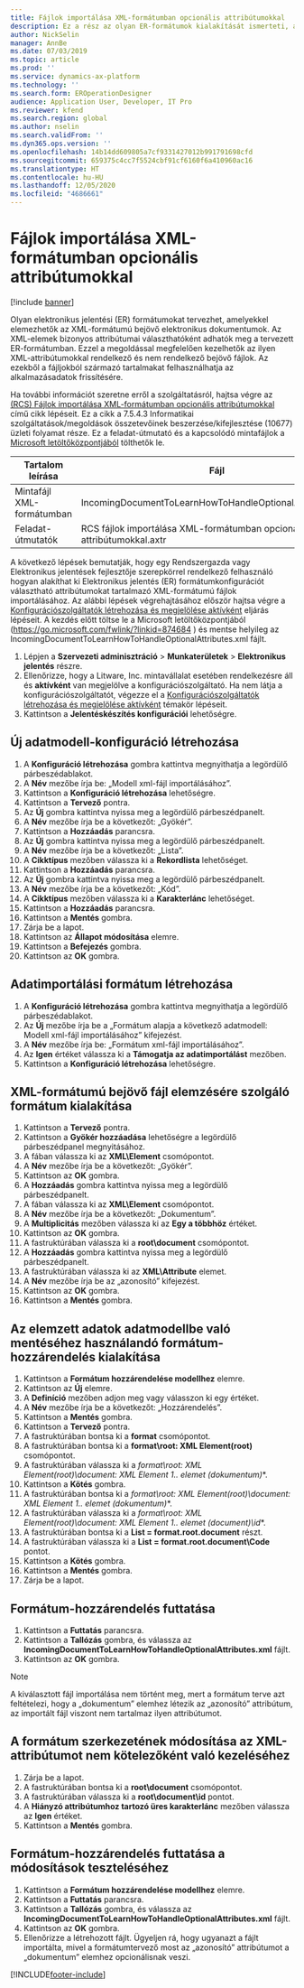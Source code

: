 ```yaml
---
title: Fájlok importálása XML-formátumban opcionális attribútumokkal
description: Ez a rész az olyan ER-formátumok kialakítását ismerteti, amelyek meghatározzák az XML-formátumú beérkező elektronikus dokumentumok elemzésére használt XML-attribútumokat.
author: NickSelin
manager: AnnBe
ms.date: 07/03/2019
ms.topic: article
ms.prod: ''
ms.service: dynamics-ax-platform
ms.technology: ''
ms.search.form: EROperationDesigner
audience: Application User, Developer, IT Pro
ms.reviewer: kfend
ms.search.region: global
ms.author: nselin
ms.search.validFrom: ''
ms.dyn365.ops.version: ''
ms.openlocfilehash: 14b14dd609805a7cf9331427012b991791698cfd
ms.sourcegitcommit: 659375c4cc7f5524cbf91cf6160f6a410960ac16
ms.translationtype: HT
ms.contentlocale: hu-HU
ms.lasthandoff: 12/05/2020
ms.locfileid: "4686661"
---
```

# <a name="import-files-in-xml-format-with-optional-attributes"></a>Fájlok importálása XML-formátumban opcionális attribútumokkal

[!include [banner](../includes/banner.md)]

Olyan elektronikus jelentési (ER) formátumokat tervezhet, amelyekkel elemezhetők az XML-formátumú bejövő elektronikus dokumentumok. Az XML-elemek bizonyos attribútumai választhatóként adhatók meg a tervezett ER-formátumban. Ezzel a megoldással megfelelően kezelhetők az ilyen XML-attribútumokkal rendelkező és nem rendelkező bejövő fájlok. Az ezekből a fájljokból származó tartalmakat felhasználhatja az alkalmazásadatok frissítésére.

Ha további információt szeretne erről a szolgáltatásról, hajtsa végre az [(RCS) Fájlok importálása XML-formátumban opcionális attribútumokkal](tasks/import-files-xml-format-optional-attributes.md) című cikk lépéseit. Ez a cikk a 7.5.4.3 Informatikai szolgáltatások/megoldások összetevőinek beszerzése/kifejlesztése (10677) üzleti folyamat része. Ez a feladat-útmutató és a kapcsolódó mintafájlok a [Microsoft letöltőközpontjából](https://go.microsoft.com/fwlink/?linkid=874684) tölthetők le.


| Tartalom leírása       | Fájl                                                         |
|---------------------------|--------------------------------------------------------------|
| Mintafájl XML-formátumban | IncomingDocumentToLearnHowToHandleOptionalAttributes.xml     |
| Feladat-útmutatók                | RCS fájlok importálása XML-formátumban opcionális attribútumokkal.axtr |


A következő lépések bemutatják, hogy egy Rendszergazda vagy Elektronikus jelentések fejlesztője szerepkörrel rendelkező felhasználó hogyan alakíthat ki Elektronikus jelentés (ER) formátumkonfigurációt választható attribútumokat tartalmazó XML-formátumú fájlok importálásához. Az alábbi lépések végrehajtásához először hajtsa végre a [Konfigurációszolgáltatók létrehozása és megjelölése aktívként](tasks/er-configuration-provider-mark-it-active-2016-11.md) eljárás lépéseit. A kezdés előtt töltse le a Microsoft letöltőközpontjából (https://go.microsoft.com/fwlink/?linkid=874684 ) és mentse helyileg az IncomingDocumentToLearnHowToHandleOptionalAttributes.xml fájlt.

1. Lépjen a **Szervezeti adminisztráció** > **Munkaterületek** > **Elektronikus jelentés** részre.
2. Ellenőrizze, hogy a Litware, Inc. mintavállalat esetében rendelkezésre áll és **aktívként** van megjelölve a konfigurációszolgáltató. Ha nem látja a konfigurációszolgáltatót, végezze el a [Konfigurációszolgáltatók létrehozása és megjelölése aktívként](tasks/er-configuration-provider-mark-it-active-2016-11.md) témakör lépéseit.
3. Kattintson a **Jelentéskészítés konfigurációi** lehetőségre.

## <a name="create-a-new-data-model-configuration"></a>Új adatmodell-konfiguráció létrehozása
1. A **Konfiguráció létrehozása** gombra kattintva megnyithatja a legördülő párbeszédablakot.
2. A **Név** mezőbe írja be: „Modell xml-fájl importálásához”.
3. Kattintson a **Konfiguráció létrehozása** lehetőségre.
4. Kattintson a **Tervező** pontra.
5. Az **Új** gombra kattintva nyissa meg a legördülő párbeszédpanelt.
6. A **Név** mezőbe írja be a következőt: „Gyökér”.
7. Kattintson a **Hozzáadás** parancsra.
8. Az **Új** gombra kattintva nyissa meg a legördülő párbeszédpanelt.
9. A **Név** mezőbe írja be a következőt: „Lista”.
10.    A **Cikktípus** mezőben válassza ki a **Rekordlista** lehetőséget.
11.    Kattintson a **Hozzáadás** parancsra.
12.    Az **Új** gombra kattintva nyissa meg a legördülő párbeszédpanelt.
13.    A **Név** mezőbe írja be a következőt: „Kód”.
14.    A **Cikktípus** mezőben válassza ki a **Karakterlánc** lehetőséget.
15.    Kattintson a **Hozzáadás** parancsra.
16.    Kattintson a **Mentés** gombra.
17.    Zárja be a lapot.
18.    Kattintson az **Állapot módosítása** elemre.
19.    Kattintson a **Befejezés** gombra.
20.    Kattintson az **OK** gombra.

## <a name="create-a-format-for-data-import"></a>Adatimportálási formátum létrehozása
1. A **Konfiguráció létrehozása** gombra kattintva megnyithatja a legördülő párbeszédablakot.
2. Az **Új** mezőbe írja be a „Formátum alapja a következő adatmodell: Modell xml-fájl importálásához” kifejezést.
3. A **Név** mezőbe írja be: „Formátum xml-fájl importálásához”. 
4. Az **Igen** értéket válassza ki a **Támogatja az adatimportálást** mezőben.
5. Kattintson a **Konfiguráció létrehozása** lehetőségre.

## <a name="design-a-format-to-parse-incoming-file-in-xml-format"></a>XML-formátumú bejövő fájl elemzésére szolgáló formátum kialakítása
1. Kattintson a **Tervező** pontra.
2. Kattintson a **Gyökér hozzáadása** lehetőségre a legördülő párbeszédpanel megnyitásához.
3. A fában válassza ki az **XML\Element** csomópontot.
4. A **Név** mezőbe írja be a következőt: „Gyökér”.
5. Kattintson az **OK** gombra.
6. A **Hozzáadás** gombra kattintva nyissa meg a legördülő párbeszédpanelt.
7. A fában válassza ki az **XML\Element** csomópontot.
8. A **Név** mezőbe írja be a következőt: „Dokumentum”.
9. A **Multiplicitás** mezőben válassza ki az **Egy a többhöz** értéket.
10.    Kattintson az **OK** gombra.
11.    A fastruktúrában válassza ki a **root\document** csomópontot.
12.    A **Hozzáadás** gombra kattintva nyissa meg a legördülő párbeszédpanelt.
13.    A fastruktúrában válassza ki az **XML\Attribute** elemet.
14.    A **Név** mezőbe írja be az „azonosító” kifejezést.
15.    Kattintson az **OK** gombra.
16.    Kattintson a **Mentés** gombra.

## <a name="design-a-format-mapping-to-save-parsed-information-to-data-model"></a>Az elemzett adatok adatmodellbe való mentéséhez használandó formátum-hozzárendelés kialakítása
1.    Kattintson a **Formátum hozzárendelése modellhez** elemre.
2.    Kattintson az **Új** elemre.
3.    A **Definíció** mezőben adjon meg vagy válasszon ki egy értéket.
4.    A **Név** mezőbe írja be a következőt: „Hozzárendelés”.
5.    Kattintson a **Mentés** gombra.
6.    Kattintson a **Tervező** pontra.
7.    A fastruktúrában bontsa ki a **format** csomópontot.
8.    A fastruktúrában bontsa ki a **format\root: XML Element(root)** csomópontot.
9.    A fastruktúrában válassza ki a **format\root: XML Element(root)\document: XML Element 1..* elemet (dokumentum)**.
10.    Kattintson a **Kötés** gombra.
11.    A fastruktúrában bontsa ki a **format\root: XML Element(root)\document: XML Element 1..* elemet (dokumentum)**.
12.    A fastruktúrában válassza ki a **format\root: XML Element(root)\document: XML Element 1..* elemet (document)\id**.
13.    A fastruktúrában bontsa ki a **List = format.root.document** részt.
14.    A fastruktúrában válassza ki a **List = format.root.document\Code** pontot.
15.    Kattintson a **Kötés** gombra.
16.    Kattintson a **Mentés** gombra.
17.    Zárja be a lapot.

## <a name="run-format-mapping"></a>Formátum-hozzárendelés futtatása
1. Kattintson a **Futtatás** parancsra.
2. Kattintson a **Tallózás** gombra, és válassza az **IncomingDocumentToLearnHowToHandleOptionalAttributes.xml** fájlt.
3. Kattintson az **OK** gombra.

> [!NOTE]
> A kiválasztott fájl importálása nem történt meg, mert a formátum terve azt feltételezi, hogy a „dokumentum” elemhez létezik az „azonosító” attribútum, az importált fájl viszont nem tartalmaz ilyen attribútumot.

## <a name="modify-format-structure-to-handle-xml-attribute-as-optional"></a>A formátum szerkezetének módosítása az XML-attribútumot nem kötelezőként való kezeléséhez
1. Zárja be a lapot.
2. A fastruktúrában bontsa ki a **root\document** csomópontot.
3. A fastruktúrában válassza ki a **root\document\id** pontot.
4. A **Hiányzó attribútumhoz tartozó üres karakterlánc** mezőben válassza az **Igen** értéket.
5. Kattintson a **Mentés** gombra.

## <a name="run-format-mapping-to-test-changes"></a>Formátum-hozzárendelés futtatása a módosítások teszteléséhez
1. Kattintson a **Formátum hozzárendelése modellhez** elemre.
2. Kattintson a **Futtatás** parancsra.
3. Kattintson a **Tallózás** gombra, és válassza az **IncomingDocumentToLearnHowToHandleOptionalAttributes.xml** fájlt.
4. Kattintson az **OK** gombra.
5. Ellenőrizze a létrehozott fájlt. Ügyeljen rá, hogy ugyanazt a fájlt importálta, mivel a formátumtervező most az „azonosító” attribútumot a „dokumentum” elemhez opcionálisnak veszi.


[!INCLUDE[footer-include](../../../includes/footer-banner.md)]